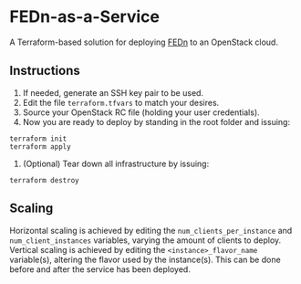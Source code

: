 # FEDn-as-a-Service
A Terraform-based solution for deploying [FEDn](https://github.com/scaleoutsystems/fedn) to an OpenStack cloud.

## Instructions
1. If needed, generate an SSH key pair to be used.
1. Edit the file `terraform.tfvars` to match your desires.
1. Source your OpenStack RC file (holding your user credentials).
1. Now you are ready to deploy by standing in the root folder and issuing:
```
terraform init
terraform apply
```
1. (Optional) Tear down all infrastructure by issuing:
```
terraform destroy
```

## Scaling
Horizontal scaling is achieved by editing the `num_clients_per_instance` and `num_client_instances` variables, varying the amount of clients to deploy. Vertical scaling is achieved by editing the `<instance>_flavor_name` variable(s), altering the flavor used by the instance(s). This can be done before and after the service has been deployed.
